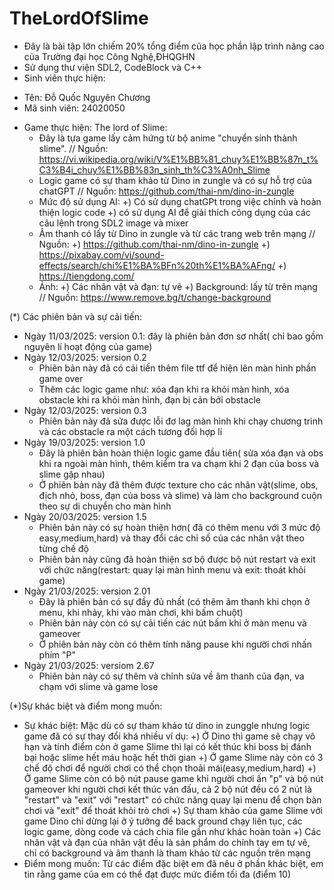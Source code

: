 # TheLordOfSlime
- Đây là bài tập lớn chiếm 20% tổng điểm của học phần lập trình nâng cao của Trường đại học Công Nghệ,ĐHQGHN
- Sử dụng thư viện SDL2, CodeBlock và C++
- Sinh viên thực hiện:
+ Tên: Đỗ Quốc Nguyên Chương
+ Mã sinh viên: 24020050
- Game thực hiện: The lord of Slime:
  + Đây là tựa game lấy cảm hứng từ bộ anime "chuyển sinh thành slime". 
   // Nguồn: https://vi.wikipedia.org/wiki/V%E1%BB%81_chuy%E1%BB%87n_t%C3%B4i_chuy%E1%BB%83n_sinh_th%C3%A0nh_Slime
  + Logic game có sự tham khảo từ Dino in zungle và có sự hỗ trợ của chatGPT
   // Nguồn: https://github.com/thai-nm/dino-in-zungle
  + Mức độ sử dụng AI: +) Có sử dụng chatGPt trong việc chỉnh và hoàn thiện logic code
                       +) có sử dụng AI để giải thích công dụng của các câu lệnh trong SDL2 image và mixer
  + Âm thanh có lấy từ Dino in zungle và từ các trang web trên mạng
   // Nguồn: +) https://github.com/thai-nm/dino-in-zungle
             +) https://pixabay.com/vi/sound-effects/search/chi%E1%BA%BFn%20th%E1%BA%AFng/
             +) https://tiengdong.com/
  + Ảnh: +) Các nhân vật và đạn: tự vẽ
         +) Background: lấy từ trên mạng
              // Nguồn: https://www.remove.bg/t/change-background


(*) Các phiên bản và sự cải tiến:
- Ngày 11/03/2025: version 0.1: đây là phiên bản đơn sơ nhất( chỉ bao gồm nguyên lí hoạt động của game)
- Ngày 12/03/2025: version 0.2
  + Phiên bản này đã có cải tiến thêm file ttf để hiện lên màn hình phần game over
  + Thêm các logic game như: xóa đạn khi ra khỏi màn hình, xóa obstacle khi ra khỏi màn hình, đạn bị cản bởi obstacle
- Ngày 12/03/2025: version 0.3
  + Phiên bản này đã sửa được lỗi đơ lag màn hình khi chạy chương trình và các obstacle ra một cách tương đối hợp lí
- Ngày 19/03/2025: version 1.0
  + Đây là phiên bản hoàn thiện logic game đầu tiên( sửa xóa đạn và obs khi ra ngoài màn hình, thêm kiểm tra va chạm khi 2 đạn của boss và slime gặp nhau)
  + Ở phiên bản này đã thêm được texture cho các nhân vật(slime, obs, địch nhỏ, boss, đạn của boss và slime) và làm cho background cuộn theo sự di chuyển cho màn hình
- Ngày 20/03/2025: version 1.5
  + Phiên bản này có sự hoàn thiện hơn( đã có thêm menu với 3 mức độ easy,medium,hard) và thay đổi các chỉ số của các nhân vật theo từng chế độ
  + Phiên bản này cũng đã hoàn thiện sơ bộ được bộ nút restart và exit với chức năng(restart: quay lại màn hình menu và exit: thoát khỏi game)
- Ngày 21/03/2025: version 2.01
  + Đây là phiên bản có sự đầy đủ nhất (có thêm âm thanh khi chọn ở menu, khi nhảy, khi vào màn chơi, khi bấm chuột)
  + Phiên bản này còn có sự cải tiến các nút bấm khi ở màn menu và gameover
  + Ở phiên bản này còn có thêm tính năng pause khi người chơi nhấn phím "P"
- Ngày 21/03/2025: versiom 2.67
  + Phiên bản này có sự thêm và chỉnh sửa về âm thanh của đạn, va chạm với slime và game lose
 
(*)Sự khác biệt và điểm mong muốn:
 - Sự khác biệt:
    Mặc dù có sự tham khảo từ dino in zunggle nhưng logic game đã có sự thay đổi khá nhiều ví dụ:
     +) Ở Dino thì game sẽ chạy vô hạn và tính điểm còn ở game Slime thì lại có kết thúc khi boss bị đánh bại hoặc slime hết máu hoặc hết thời gian
     +) Ở game Slime này còn có 3 chế độ chơi để người chơi có thể chọn thoải mái(easy,medium,hard)
     +) Ở game Slime còn có bộ nút pause game khi người chơi ấn "p" và bộ nút gameover khi người chơi kết thúc ván đấu, cả 2 bộ nút đều có 2 nút là "restart" và "exit" với
    "restart" có chức năng quay lại menu để chọn bàn chơi và "exit" để thoát khỏi trò chơi
     +) Sự tham khảo của game Slime với game Dino chỉ dừng lại ở ý tưởng để back ground chạy liên tục, các logic game, dòng code và cách chia file gần như khác hoàn toàn
     +) Các nhân vật và đạn của nhân vật đều là sản phẩm do chính tay em tự vẽ, chỉ có background và âm thanh là tham khảo từ các nguồn trên mạng
 - Điểm mong muốn:
    Từ các điểm đặc biệt em đã nêu ở phần khác biệt, em tin rằng game của em có thể đạt được mức điểm tối đa (điểm 10)
